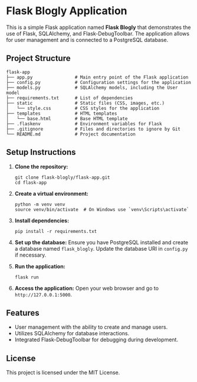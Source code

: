 # Flask Blogly Application

This is a simple Flask application named **Flask Blogly** that demonstrates the use of Flask, SQLAlchemy, and Flask-DebugToolbar. The application allows for user management and is connected to a PostgreSQL database.

## Project Structure

```
flask-app
├── app.py                # Main entry point of the Flask application
├── config.py             # Configuration settings for the application
├── models.py             # SQLAlchemy models, including the User model
├── requirements.txt      # List of dependencies
├── static                # Static files (CSS, images, etc.)
│   └── style.css         # CSS styles for the application
├── templates             # HTML templates
│   └── base.html         # Base HTML template
├── .flaskenv             # Environment variables for Flask
├── .gitignore            # Files and directories to ignore by Git
└── README.md             # Project documentation
```

## Setup Instructions

1. **Clone the repository:**
   ```
   git clone flask-blogly/flask-app.git
   cd flask-app
   ```

2. **Create a virtual environment:**
   ```
   python -m venv venv
   source venv/bin/activate  # On Windows use `venv\Scripts\activate`
   ```

3. **Install dependencies:**
   ```
   pip install -r requirements.txt
   ```

4. **Set up the database:**
   Ensure you have PostgreSQL installed and create a database named `flask_blogly`. Update the database URI in `config.py` if necessary.

5. **Run the application:**
   ```
   flask run
   ```

6. **Access the application:**
   Open your web browser and go to `http://127.0.0.1:5000`.

## Features

- User management with the ability to create and manage users.
- Utilizes SQLAlchemy for database interactions.
- Integrated Flask-DebugToolbar for debugging during development.

## License

This project is licensed under the MIT License.

